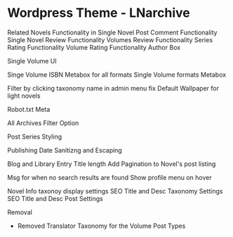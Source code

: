 # Wordpress Theme - LNarchive

Related Novels Functionality in Single Novel
Post Comment Functionality
Single Novel Review Functionality
Volumes Review Functionality
Series Rating Functionality
Volume Rating Functionality
Author Box

Single Volume UI

Singe Volume ISBN Metabox for all formats
Single Volume formats Metabox

Filter by clicking taxonomy name in admin menu fix
Default Wallpaper for light novels

Robot.txt Meta

All Archives Filter Option

Post Series Styling

Publishing Date Sanitizng and Escaping

Blog and Library Entry Title length
Add Pagination to Novel's post listing

Msg for when no search results are found
Show profile menu on hover

Novel Info taxonoy display settings
SEO Title and Desc Taxonomy Settings
SEO Title and Desc Post Settings


Removal
* Removed Translator Taxonomy for the Volume Post Types